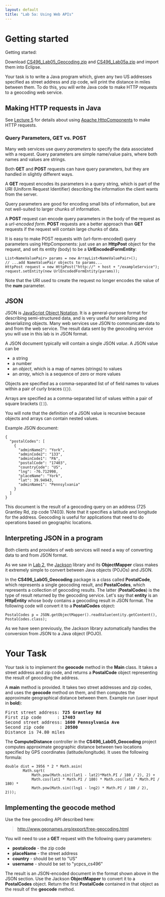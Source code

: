 ```yaml
---
layout: default
title: "Lab 5a: Using Web APIs"
---
```


# Getting started

Getting started:

Download [CS496\_Lab05\_Geocoding.zip](CS496_Lab05_Geocoding.zip) and [CS496\_Lab05a.zip](CS496_Lab05a.zip) and import them into Eclipse.

Your task is to write a Java program which, given any two US addresses specified as street address and zip code, will print the distance in miles between them.  To do this, you will write Java code to make HTTP requests to a geocoding web service.

## Making HTTP requests in Java

See [Lecture 5](../lectures/lecture05.html) for details about using [Apache HttpComponents](http://hc.apache.org/) to make HTTP requests.

### Query Parameters, GET vs. POST

Many web services use *query parameters* to specify the data associated with a request.  Query parameters are simple name/value pairs, where both names and values are strings.

Both **GET** and **POST** requests can have query parameters, but they are handled in slightly different ways.

A **GET** request encodes its parameters in a query string, which is part of the URI (Uniform Request Identifier) describing the information the client wants from the server.

Query parameters are good for encoding small bits of information, but are not well-suited to larger chunks of information.

A **POST** request can encode query parameters in the body of the request as a *url-encoded form*. **POST** requests are a better approach than **GET** requests if the request will contain large chunks of data.

It is easy to make POST requests with (url-form-encoded) query parameters using HttpComponents: just use an an **HttpPost** object for the request, and set its entity (body) to be a **UrlEncodedFormEntity**:

    List<NameValuePair> params = new ArrayList<NameValuePair>();
    // ...add NameValuePair objects to params...
    HttpPost request = new HttpPost("http://" + host + "/exampleService");
    request.setEntity(new UrlEncodedFormEntity(params));

Note that the URI used to create the request no longer encodes the value of the **num** parameter.

## JSON

JSON is [JavaScript Object Notation](http://en.wikipedia.org/wiki/Json).  It is a general-purpose format for describing semi-structured data, and is very useful for serializing and deserializing objects.  Many web services use JSON to communicate data to and from the web service.  The result data sent by the geocoding service you will use in this lab is in JSON format.

A JSON document typically will contain a single JSON *value*.  A JSON value can be

* a string
* a number
* an *object*, which is a map of names (strings) to values
* an *array*, which is a sequence of zero or more values

Objects are specified as a comma-separated list of of field names to values within a pair of curly braces (<code>{}</code>).

Arrays are specified as a comma-separated list of values within a pair of square brackets (<code>[]</code>).

You will note that the definition of a JSON value is recursive because objects and arrays can contain nested values.

Example JSON document:

    {
      "postalCodes": [
        {
          "adminName2": "York",
          "adminCode2": "133",
          "adminCode1": "PA",
          "postalCode": "17403",
          "countryCode": "US",
          "lng": -76.712998,
          "placeName": "York",
          "lat": 39.94943,
          "adminName1": "Pennsylvania"
        }
      ]
    }

This document is the result of a geocoding query on an address (725 Grantley Rd, zip code 17403). Note that it specifies a latitude and longitude for the address. Geocoding is useful for applications that need to do operations based on geographic locations.

## Interpreting JSON in a program

Both clients and providers of web services will need a way of converting data to and from JSON format.

As we saw in [Lab 2](lab02.html), the [Jackson](https://github.com/FasterXML/jackson) library and its **ObjectMapper** class makes it extremely simple to convert between Java objects (POJOs) and JSON.

In the **CS496\_Lab05\_Geocoding** package is a class called **PostalCode**, which represents a single geocoding result, and **PostalCodes**, which represents a collection of geocoding results.  The latter (**PostalCodes**) is the type of result returned by the geocoding service.  Let's say that **entity** is an **HttpEntity** whose body contains a geocoding result in JSON format.  The following code will convert it to a **PostalCodes** object:

    PostalCodes p = JSON.getObjectMapper().readValue(entity.getContent(), PostalCodes.class);

As we have seen previously, the Jackson library automatically handles the conversion from JSON to a Java object (POJO).

# Your Task

Your task is to implement the **geocode** method in the **Main** class.  It takes a street address and zip code, and returns a **PostalCode** object representing the result of geocoding the address.

A **main** method is provided.  It takes two street addresses and zip codes, and uses the **geocode** method on them, and then computes the approximate geographical distance between them.  Example run (user input in **bold**):

<pre>
First street address: <b>725 Grantley Rd</b>
First zip code      : <b>17403</b>
Second street address: <b>1600 Pennsylvania Ave</b>
Second zip code      : <b>20500</b>
Distance is 74.80 miles
</pre>

The **ComputeDistance** controller in the **CS496\_Lab05\_Geocoding** project computes approximate geographic distance between two locations specified by GPS coordinates (latitude/longitude).  It uses the following formula:

    double dist = 3956 * 2 * Math.asin(
            Math.sqrt(
                Math.pow(Math.sin((lat1 - lat2)*Math.PI / 180 / 2), 2) +
                Math.cos(lat1 * Math.PI / 180) * Math.cos(lat1 * Math.PI / 180) *
                Math.pow(Math.sin((lng1 - lng2) * Math.PI / 180 / 2), 2)));

## Implementing the geocode method

Use the free geocoding API described here:

> <http://www.geonames.org/export/free-geocoding.html>

You will need to use a **GET** request with the following query parameters:

-   **postalcode** - the zip code
-   **placeName** - the street address
-   **country** - should be set to "US"
-   **username** - should be set to "ycpcs\_cs496"

The result is an JSON-encoded document in the format shown above in the JSON section.  Use the Jackson **ObjectMapper** to convert it to a **PostalCodes** object.  Return the first **PostalCode** contained in that object as the result of the **geocode** method.

<!-- vim:set wrap: ­-->
<!-- vim:set linebreak: -->
<!-- vim:set nolist: -->
